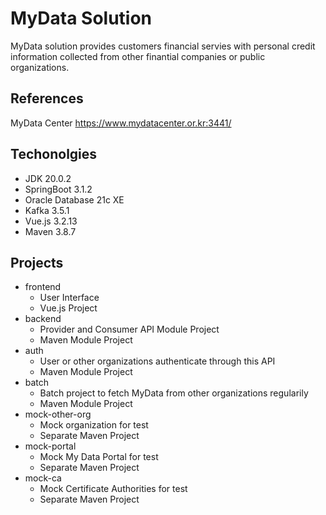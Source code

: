 # MyData Solution
MyData solution provides customers financial servies with personal credit information collected from other finantial companies or public organizations. 

## References
MyData Center <https://www.mydatacenter.or.kr:3441/>

## Techonolgies
- JDK 20.0.2
- SpringBoot 3.1.2
- Oracle Database 21c XE
- Kafka 3.5.1
- Vue.js 3.2.13
- Maven 3.8.7

## Projects
- frontend
    - User Interface
    - Vue.js Project
- backend
    - Provider and Consumer API Module Project
    - Maven Module Project
- auth
    - User or other organizations authenticate through this API
    - Maven Module Project
- batch
    - Batch project to fetch MyData from other organizations regularily
    - Maven Module Project
- mock-other-org
    - Mock organization for test
    - Separate Maven Project
- mock-portal
    - Mock My Data Portal for test
    - Separate Maven Project
- mock-ca
    - Mock Certificate Authorities for test
    - Separate Maven Project
